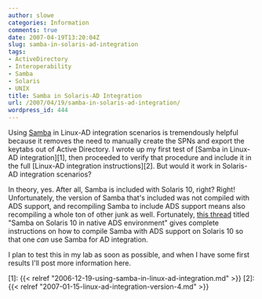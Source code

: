 ```yaml
---
author: slowe
categories: Information
comments: true
date: 2007-04-19T13:20:04Z
slug: samba-in-solaris-ad-integration
tags:
- ActiveDirectory
- Interoperability
- Samba
- Solaris
- UNIX
title: Samba in Solaris-AD Integration
url: /2007/04/19/samba-in-solaris-ad-integration/
wordpress_id: 444
---
```


Using [Samba](http://www.samba.org/) in Linux-AD integration scenarios is tremendously helpful because it removes the need to manually create the SPNs and export the keytabs out of Active Directory. I wrote up my first test of [Samba in Linux-AD integration][1], then proceeded to verify that procedure and include it in the full [Linux-AD integration instructions][2]. But would it work in Solaris-AD integration scenarios?

In theory, yes. After all, Samba is included with Solaris 10, right? Right! Unfortunately, the version of Samba that's included was not compiled with ADS support, and recompiling Samba to include ADS support means also recompiling a whole ton of other junk as well. Fortunately, [this thread](http://forum.java.sun.com/thread.jspa?threadID=5154771) titled "Samba on Solaris 10 in native ADS environment" gives complete instructions on how to compile Samba with ADS support on Solaris 10 so that one _can_ use Samba for AD integration.

I plan to test this in my lab as soon as possible, and when I have some first results I'll post more information here.

[1]: {{< relref "2006-12-19-using-samba-in-linux-ad-integration.md" >}}
[2]: {{< relref "2007-01-15-linux-ad-integration-version-4.md" >}}
